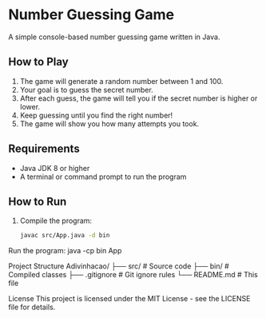 # Number Guessing Game

A simple console-based number guessing game written in Java.

## How to Play

1. The game will generate a random number between 1 and 100.
2. Your goal is to guess the secret number.
3. After each guess, the game will tell you if the secret number is higher or lower.
4. Keep guessing until you find the right number!
5. The game will show you how many attempts you took.

## Requirements

- Java JDK 8 or higher
- A terminal or command prompt to run the program

## How to Run

1. Compile the program:

   ```bash
   javac src/App.java -d bin

Run the program:
java -cp bin App

Project Structure
Adivinhacao/
├── src/          # Source code
├── bin/          # Compiled classes
├── .gitignore    # Git ignore rules
└── README.md     # This file

License
This project is licensed under the MIT License - see the LICENSE file for details.

